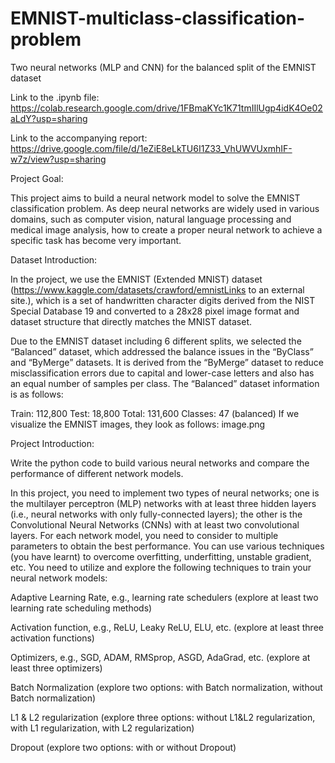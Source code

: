# EMNIST-multiclass-classification-problem

Two neural networks (MLP and CNN) for the balanced split of the EMNIST dataset

Link to the .ipynb file: https://colab.research.google.com/drive/1FBmaKYc1K71tmIIlUgp4idK4Oe02aLdY?usp=sharing

Link to the accompanying report: https://drive.google.com/file/d/1eZiE8eLkTU6I1Z33_VhUWVUxmhIF-w7z/view?usp=sharing


Project Goal:

This project aims to build a neural network model to solve the EMNIST classification problem. As deep neural networks are widely used in various domains, such as computer vision, natural language processing and medical image analysis, how to create a proper neural network to achieve a specific task has become very important. 


Dataset Introduction:

In the project, we use the EMNIST  (Extended MNIST) dataset (https://www.kaggle.com/datasets/crawford/emnistLinks to an external site.), which is a set of handwritten character digits derived from the NIST Special Database 19 and converted to a 28x28 pixel image format and dataset structure that directly matches the MNIST dataset.

Due to the EMNIST dataset including 6 different splits, we selected the “Balanced” dataset, which addressed the balance issues in the “ByClass” and “ByMerge” datasets. It is derived from the “ByMerge” dataset to reduce misclassification errors due to capital and lower-case letters and also has an equal number of samples per class. The “Balanced” dataset information is as follows:

Train: 112,800
Test: 18,800
Total: 131,600
Classes: 47 (balanced)
If we visualize the EMNIST images, they look as follows:
 image.png


Project Introduction:

Write the python code to build various neural networks and compare the performance of different network models. 

In this project, you need to implement two types of neural networks; one is the multilayer perceptron (MLP) networks with at least three hidden layers (i.e., neural networks with only fully-connected layers); the other is the Convolutional Neural Networks (CNNs) with at least two convolutional layers.  For each network model, you need to consider to multiple parameters to obtain the best performance. You can use various techniques (you have learnt) to overcome overfitting, underfitting, unstable gradient, etc. You need to utilize and explore the following techniques to train your neural network models:

Adaptive Learning Rate, e.g., learning rate schedulers (explore at least two learning rate scheduling methods)

Activation function, e.g., ReLU, Leaky ReLU, ELU, etc. (explore at least three activation functions)

Optimizers, e.g., SGD, ADAM, RMSprop, ASGD, AdaGrad, etc. (explore at least three optimizers)

Batch Normalization (explore two options: with Batch normalization, without Batch normalization)

L1 & L2 regularization (explore three options: without L1&L2 regularization, with L1 regularization, with L2 regularization)

Dropout (explore two options: with or without Dropout)
